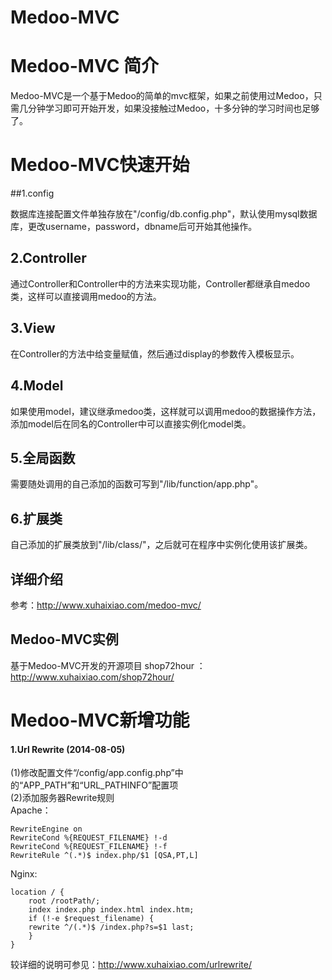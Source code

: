 Medoo-MVC
=========

# Medoo-MVC 简介

Medoo-MVC是一个基于Medoo的简单的mvc框架，如果之前使用过Medoo，只需几分钟学习即可开始开发，如果没接触过Medoo，十多分钟的学习时间也足够了。

# Medoo-MVC快速开始

##1.config

数据库连接配置文件单独存放在"/config/db.config.php"，默认使用mysql数据库，更改username，password，dbname后可开始其他操作。

## 2.Controller

通过Controller和Controller中的方法来实现功能，Controller都继承自medoo类，这样可以直接调用medoo的方法。

## 3.View

在Controller的方法中给变量赋值，然后通过display的参数传入模板显示。

## 4.Model

如果使用model，建议继承medoo类，这样就可以调用medoo的数据操作方法，添加model后在同名的Controller中可以直接实例化model类。

## 5.全局函数

需要随处调用的自己添加的函数可写到"/lib/function/app.php"。

## 6.扩展类

自己添加的扩展类放到"/lib/class/"，之后就可在程序中实例化使用该扩展类。

## 详细介绍

参考：http://www.xuhaixiao.com/medoo-mvc/

## Medoo-MVC实例

基于Medoo-MVC开发的开源项目 shop72hour ：http://www.xuhaixiao.com/shop72hour/


# Medoo-MVC新增功能

#### 1.Url Rewrite (2014-08-05)
(1)修改配置文件“/config/app.config.php”中的“APP_PATH”和“URL_PATHINFO”配置项  
(2)添加服务器Rewrite规则  
Apache：

    RewriteEngine on  
    RewriteCond %{REQUEST_FILENAME} !-d  
    RewriteCond %{REQUEST_FILENAME} !-f  
    RewriteRule ^(.*)$ index.php/$1 [QSA,PT,L]  

Nginx:

    location / {  
        root /rootPath/;  
        index index.php index.html index.htm;  
        if (!-e $request_filename) {  
        rewrite ^/(.*)$ /index.php?s=$1 last;  
        }  
    }  
较详细的说明可参见：http://www.xuhaixiao.com/urlrewrite/